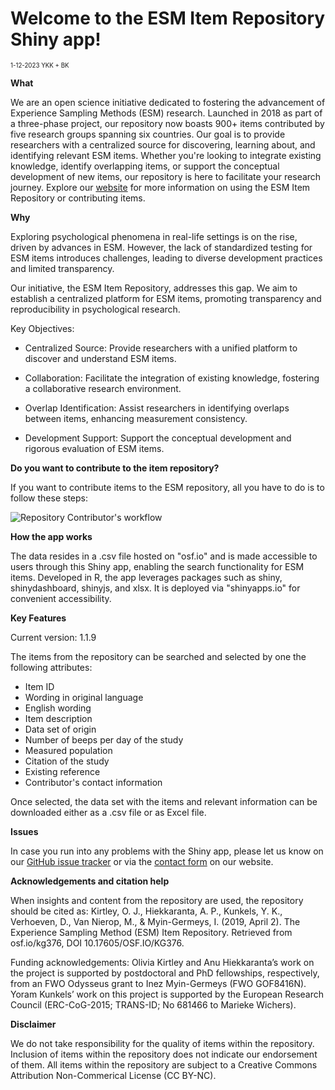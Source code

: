 # Welcome to the ESM Item Repository Shiny app! 

<sub><sup>1-12-2023 YKK + BK</sup></sub>

**What**

We are an open science initiative dedicated to fostering the advancement of Experience Sampling Methods (ESM) research. Launched in 2018 as part of a three-phase project, our repository now boasts 900+ items contributed by five research groups spanning six countries. Our goal is to provide researchers with a centralized source for discovering, learning about, and identifying relevant ESM items. Whether you're looking to integrate existing knowledge, identify overlapping items, or support the conceptual development of new items, our repository is here to facilitate your research journey. Explore our [website](https://www.esmitemrepositoryinfo.com/) for more information on using the ESM Item Repository or contributing items.

**Why**

Exploring psychological phenomena in real-life settings is on the rise, driven by advances in ESM. However, the lack of standardized testing for ESM items introduces challenges, leading to diverse development practices and limited transparency.

Our initiative, the ESM Item Repository, addresses this gap. We aim to establish a centralized platform for ESM items, promoting transparency and reproducibility in psychological research.

Key Objectives:

*  Centralized Source: Provide researchers with a unified platform to discover and understand ESM items.  

*  Collaboration: Facilitate the integration of existing knowledge, fostering a collaborative research environment.  

*  Overlap Identification: Assist researchers in identifying overlaps between items, enhancing measurement consistency.  

*  Development Support: Support the conceptual development and rigorous evaluation of ESM items.  

**Do you want to contribute to the item repository?**

If you want to contribute items to the ESM repository, all you have to do is to follow these steps:

<img src="C:/Users/benja/OneDrive/Desktop/Shiny App/ESIR_portal/Contributors-Workflow-Phase-1_v2_small.jpg" alt="Repository Contributor's workflow">


**How the app works**

The data resides in a .csv file hosted on "osf.io" and is made accessible to users through this Shiny app, enabling the search functionality for ESM items.
Developed in R, the app leverages packages such as shiny, shinydashboard, shinyjs, and xlsx. It is deployed via "shinyapps.io" for convenient accessibility.

**Key Features**

Current version: 1.1.9

The items from the repository can be searched and selected by one the following attributes: 

*  Item ID  
*  Wording in original language  
*  English wording  
*  Item description  
*  Data set of origin  
*  Number of beeps per day of the study  
*  Measured population  
*  Citation of the study  
*  Existing reference  
*  Contributor's contact information  

Once selected, the data set with the items and relevant information can be downloaded either as a .csv file or as Excel file.

**Issues**

In case you run into any problems with the Shiny app, please let us know on our [GitHub issue tracker](https://github.com/ykkunkels/ESIR_portal/issues) or via the [contact form](https://esmitemrepositoryinfo.com/contact) on our website.


**Acknowledgements and citation help**

When insights and content from the repository are used, the repository should be cited as: Kirtley, O. J., Hiekkaranta, A. P., Kunkels, Y. K., Verhoeven, D., Van Nierop, M., & Myin-Germeys, I. (2019, April 2). The Experience Sampling Method (ESM) Item Repository. Retrieved from osf.io/kg376, DOI 10.17605/OSF.IO/KG376.

Funding acknowledgements: Olivia Kirtley and Anu Hiekkaranta’s work on the project is supported by postdoctoral and PhD fellowships, respectively, from an FWO Odysseus grant to Inez Myin-Germeys (FWO GOF8416N). Yoram Kunkels’ work on this project is supported by the European Research Council (ERC-CoG-2015; TRANS-ID; No 681466 to Marieke Wichers).

**Disclaimer**

We do not take responsibility for the quality of items within the repository. Inclusion of items within the repository does not indicate our endorsement of them. All items within the repository are subject to a Creative Commons Attribution Non-Commerical License (CC BY-NC).
